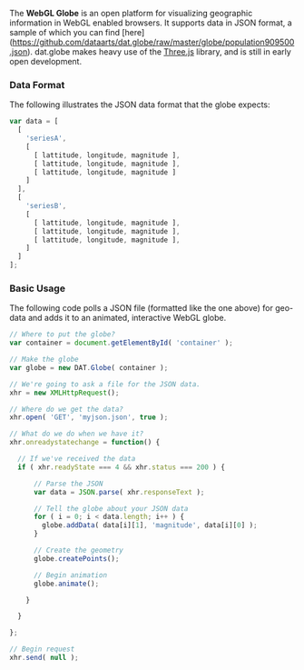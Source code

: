 The **WebGL Globe** is an open platform for visualizing geographic
information in WebGL enabled browsers.
It supports data in JSON format, a sample of which you can find [here]
(https://github.com/dataarts/dat.globe/raw/master/globe/population909500.json). dat.globe makes heavy use of the [Three.js](https://github.com/mrdoob/three.js/)
library, and is still in early open development.


### Data Format ###

The following illustrates the JSON data format that the globe expects:

```javascript
var data = [
  [
    'seriesA',
    [
      [ lattitude, longitude, magnitude ],
      [ lattitude, longitude, magnitude ],
      [ lattitude, longitude, magnitude ]
    ]
  ],
  [
    'seriesB',
    [
      [ lattitude, longitude, magnitude ],
      [ lattitude, longitude, magnitude ],
      [ lattitude, longitude, magnitude ],
    ]
  ]
];
```

### Basic Usage ###

The following code polls a JSON file (formatted like the one above)
for geo-data and adds it to an animated, interactive WebGL globe.

```javascript
// Where to put the globe?
var container = document.getElementById( 'container' );

// Make the globe
var globe = new DAT.Globe( container );

// We're going to ask a file for the JSON data.
xhr = new XMLHttpRequest();

// Where do we get the data?
xhr.open( 'GET', 'myjson.json', true );

// What do we do when we have it?
xhr.onreadystatechange = function() {

  // If we've received the data
  if ( xhr.readyState === 4 && xhr.status === 200 ) {

      // Parse the JSON
      var data = JSON.parse( xhr.responseText );

      // Tell the globe about your JSON data
      for ( i = 0; i < data.length; i++ ) {
        globe.addData( data[i][1], 'magnitude', data[i][0] );
      }

      // Create the geometry
      globe.createPoints();

      // Begin animation
      globe.animate();

    }

  }

};

// Begin request
xhr.send( null );
```